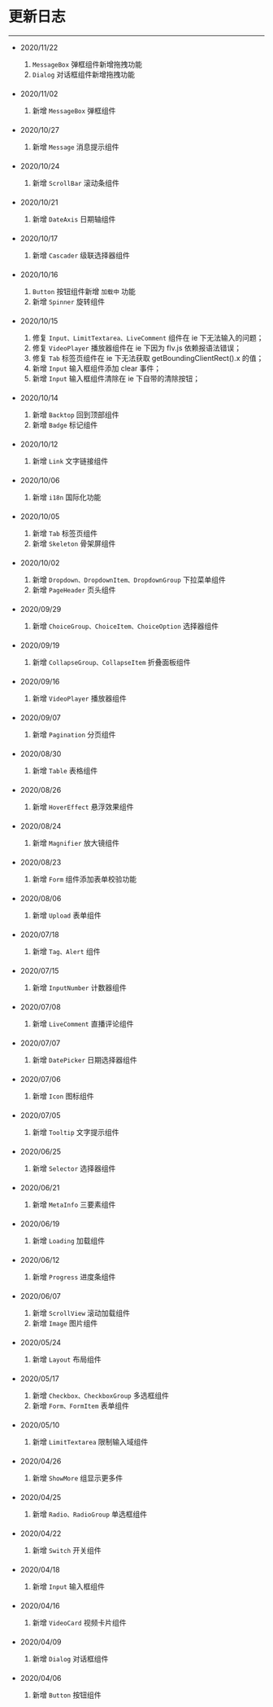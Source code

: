<style lang="scss" scoped>
ul {
  >li{
      margin-bottom:20px;
  }
}
</style>

# 更新日志

---

- 2020/11/22
  1. `MessageBox` 弹框组件新增拖拽功能
  2. `Dialog` 对话框组件新增拖拽功能
- 2020/11/02
  1. 新增 `MessageBox` 弹框组件
- 2020/10/27
  1. 新增 `Message` 消息提示组件
- 2020/10/24
  1. 新增 `ScrollBar` 滚动条组件
- 2020/10/21
  1. 新增 `DateAxis` 日期轴组件
- 2020/10/17
  1. 新增 `Cascader` 级联选择器组件
- 2020/10/16
  1. `Button` 按钮组件新增 `加载中` 功能
  2. 新增 `Spinner` 旋转组件
- 2020/10/15

  1. 修复 `Input、LimitTextarea、LiveComment` 组件在 ie 下无法输入的问题；
  2. 修复 `VideoPlayer` 播放器组件在 ie 下因为 flv.js 依赖报语法错误；
  3. 修复 `Tab` 标签页组件在 ie 下无法获取 getBoundingClientRect().x 的值；
  4. 新增 `Input` 输入框组件添加 clear 事件；
  5. 新增 `Input` 输入框组件清除在 ie 下自带的清除按钮；

- 2020/10/14
  1. 新增 `Backtop` 回到顶部组件
  2. 新增 `Badge` 标记组件
- 2020/10/12
  1. 新增 `Link` 文字链接组件
- 2020/10/06
  1. 新增 `i18n` 国际化功能
- 2020/10/05
  1. 新增 `Tab` 标签页组件
  2. 新增 `Skeleton` 骨架屏组件
- 2020/10/02
  1. 新增 `Dropdown、DropdownItem、DropdownGroup` 下拉菜单组件
  2. 新增 `PageHeader` 页头组件
- 2020/09/29
  1. 新增 `ChoiceGroup、ChoiceItem、ChoiceOption` 选择器组件
- 2020/09/19
  1. 新增 `CollapseGroup、CollapseItem` 折叠面板组件
- 2020/09/16
  1. 新增 `VideoPlayer` 播放器组件
- 2020/09/07
  1. 新增 `Pagination` 分页组件
- 2020/08/30
  1. 新增 `Table` 表格组件
- 2020/08/26
  1. 新增 `HoverEffect` 悬浮效果组件
- 2020/08/24
  1. 新增 `Magnifier` 放大镜组件
- 2020/08/23
  1. 新增 `Form` 组件添加表单校验功能
- 2020/08/06
  1. 新增 `Upload` 表单组件
- 2020/07/18
  1. 新增 `Tag、Alert` 组件
- 2020/07/15
  1. 新增 `InputNumber` 计数器组件
- 2020/07/08
  1. 新增 `LiveComment` 直播评论组件
- 2020/07/07
  1. 新增 `DatePicker` 日期选择器组件
- 2020/07/06
  1. 新增 `Icon` 图标组件
- 2020/07/05
  1. 新增 `Tooltip` 文字提示组件
- 2020/06/25
  1. 新增 `Selector` 选择器组件
- 2020/06/21
  1. 新增 `MetaInfo` 三要素组件
- 2020/06/19
  1. 新增 `Loading` 加载组件
- 2020/06/12
  1. 新增 `Progress` 进度条组件
- 2020/06/07
  1. 新增 `ScrollView` 滚动加载组件
  2. 新增 `Image` 图片组件
- 2020/05/24
  1. 新增 `Layout` 布局组件
- 2020/05/17
  1. 新增 `Checkbox、CheckboxGroup` 多选框组件
  2. 新增 `Form、FormItem` 表单组件
- 2020/05/10
  1. 新增 `LimitTextarea` 限制输入域组件
- 2020/04/26
  1. 新增 `ShowMore` 组显示更多件
- 2020/04/25
  1. 新增 `Radio、RadioGroup` 单选框组件
- 2020/04/22
  1. 新增 `Switch` 开关组件
- 2020/04/18
  1. 新增 `Input` 输入框组件
- 2020/04/16
  1. 新增 `VideoCard` 视频卡片组件
- 2020/04/09
  1. 新增 `Dialog` 对话框组件
- 2020/04/06
  1. 新增 `Button` 按钮组件
